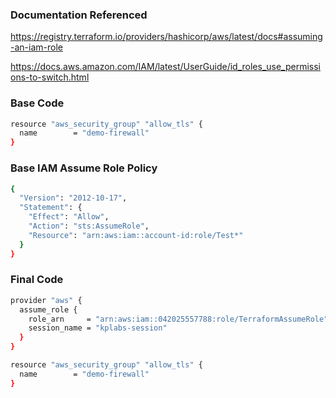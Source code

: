 
### Documentation Referenced

https://registry.terraform.io/providers/hashicorp/aws/latest/docs#assuming-an-iam-role

https://docs.aws.amazon.com/IAM/latest/UserGuide/id_roles_use_permissions-to-switch.html

### Base Code

```sh
resource "aws_security_group" "allow_tls" {
  name        = "demo-firewall"
}
```
### Base IAM Assume Role Policy

```sh
{
  "Version": "2012-10-17",
  "Statement": {
    "Effect": "Allow",
    "Action": "sts:AssumeRole",
    "Resource": "arn:aws:iam::account-id:role/Test*"
  }
}
```
### Final Code

```sh
provider "aws" {
  assume_role {
    role_arn     = "arn:aws:iam::042025557788:role/TerraformAssumeRole"
    session_name = "kplabs-session"
  }
}

resource "aws_security_group" "allow_tls" {
  name        = "demo-firewall"
}
```